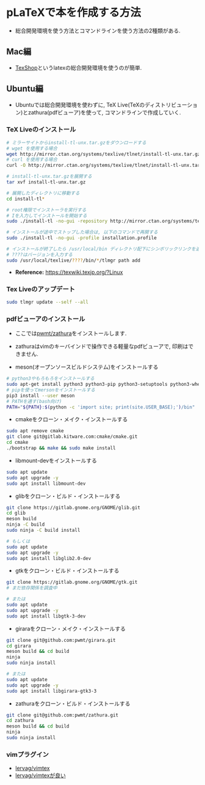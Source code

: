# pLaTeXで本を作成する方法
- 総合開発環境を使う方法とコマンドラインを使う方法の2種類がある.

## Mac編
- [TexShop](https://pages.uoregon.edu/koch/texshop/)というlatexの総合開発環境を使うのが簡単.

## Ubuntu編
- Ubuntuでは総合開発環境を使わずに, TeX Live(TeXのディストリビューション)とzathura(pdfビューア)を使って, コマンドラインで作成していく.

### TeX Liveのインストール
```bash
# ミラーサイトからinstall-tl-unx.tar.gzをダウンロードする
# wget を使用する場合
wget http://mirror.ctan.org/systems/texlive/tlnet/install-tl-unx.tar.gz
# curl を使用する場合
curl -O http://mirror.ctan.org/systems/texlive/tlnet/install-tl-unx.tar.gz

# install-tl-unx.tar.gzを展開する
tar xvf install-tl-unx.tar.gz

# 展開したディレクトリに移動する
cd install-tl*

# root権限でインストーラを実行する
# Iを入力してインストールを開始する
sudo ./install-tl -no-gui -repository http://mirror.ctan.org/systems/texlive/tlnet/

# インストールが途中でストップした場合は, 以下のコマンドで再開する
sudo ./install-tl -no-gui -profile installation.profile

# インストールが終了したら /usr/local/bin ディレクトリ配下にシンボリックリンクを追加する
# ????はバージョンを入力する
sudo /usr/local/texlive/????/bin/*/tlmgr path add
```
- **Reference:** https://texwiki.texjp.org/?Linux

### Tex Liveのアップデート
```bash
sudo tlmgr update --self --all
```

### pdfビューアのインストール
- ここでは[pwmt/zathura](https://github.com/pwmt/zathura)をインストールします.
- zathuraはvimのキーバインドで操作できる軽量なpdfビューアで, 印刷はできません.

- meson(オープンソースビルドシステム)をインストールする
```bash
# python3やもろもろをインストールする
sudo apt-get install python3 python3-pip python3-setuptools python3-wheel ninja-build
# pipを使ってmersonをインストールする
pip3 install --user meson
# PATHを通す(bash向け)
PATH="${PATH}:$(python -c 'import site; print(site.USER_BASE);')/bin"
```
- cmakeをクローン・メイク・インストールする
```bash
sudo apt remove cmake
git clone git@gitlab.kitware.com:cmake/cmake.git
cd cmake
./bootstrap && make && sudo make install
```
- libmount-devをインストールする
```bash
sudo apt update
sudo apt upgrade -y
sudo apt install libmount-dev
```
- glibをクローン・ビルド・インストールする
```bash
git clone https://gitlab.gnome.org/GNOME/glib.git
cd glib
meson build
ninja -C build
sudo ninja -C build install
```
```bash
# もしくは
sudo apt update
sudo apt upgrade -y
sudo apt install libglib2.0-dev
```
- gtkをクローン・ビルド・インストールする
```bash
git clone https://gitlab.gnome.org/GNOME/gtk.git
# まだ依存関係を調査中
```
```bash
# または
sudo apt update
sudo apt upgrade -y
sudo apt install libgtk-3-dev
```
- giraraをクローン・メイク・インストールする
```bash
git clone git@github.com:pwmt/girara.git
cd girara
meson build && cd build
ninja
sudo ninja install
```
```bash
# または
sudo apt update
sudo apt upgrade -y
sudo apt install libgirara-gtk3-3
```
- zathuraをクローン・ビルド・インストールする
```bash
git clone git@github.com:pwmt/zathura.git
cd zathura
meson build && cd build
ninja
sudo ninja install
```

### vimプラグイン
- [lervag/vimtex](https://github.com/lervag/vimtex)
- [lervag/vimtexが良い](https://ymatz.net/journal/20180428/)

